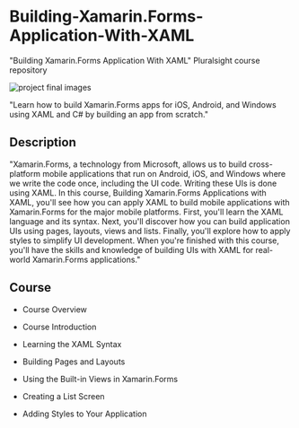 # Building-Xamarin.Forms-Application-With-XAML
"Building Xamarin.Forms Application With XAML" Pluralsight course repository

![project final images](http://url/to/img.png)

"Learn how to build Xamarin.Forms apps for iOS, Android, and Windows using XAML and C# by building an app from scratch."

## Description

"Xamarin.Forms, a technology from Microsoft, allows us to build cross-platform 
mobile applications that run on Android, iOS, and Windows where we write the 
code once, including the UI code. Writing these UIs is done using XAML. 
In this course, Building Xamarin.Forms Applications with XAML, you'll see 
how you can apply XAML to build mobile applications with Xamarin.Forms for 
the major mobile platforms. First, you'll learn the XAML language and its 
syntax. Next, you'll discover how you can build application UIs using pages, 
layouts, views and lists. Finally, you'll explore how to apply styles to 
simplify UI development. When you're finished with this course, you'll have 
the skills and knowledge of building UIs with XAML for real-world Xamarin.Forms 
applications."

## Course

- Course Overview

- Course Introduction

- Learning the XAML Syntax

- Building Pages and Layouts

- Using the Built-in Views in Xamarin.Forms

- Creating a List Screen

- Adding Styles to Your Application



